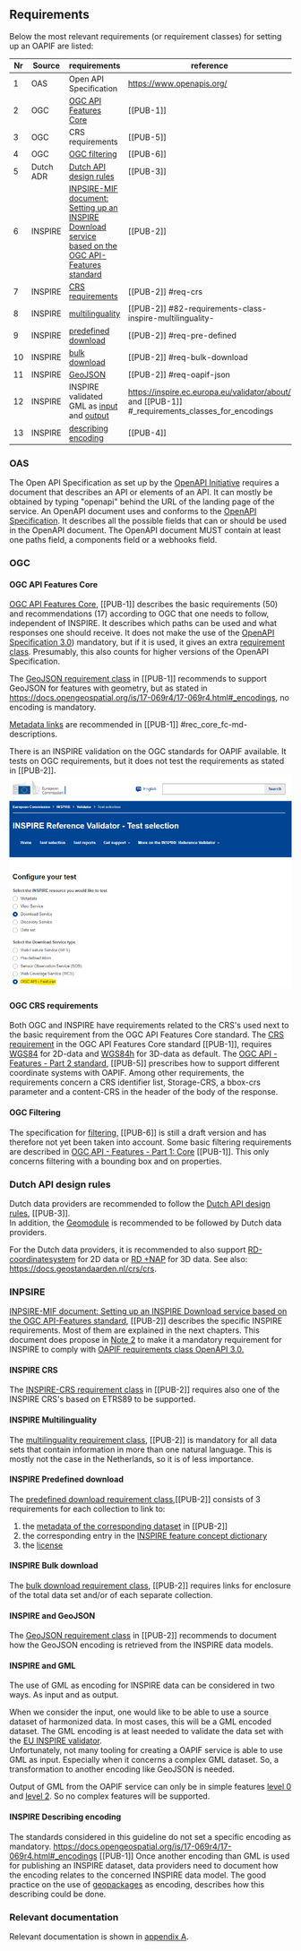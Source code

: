 ## Requirements

Below the most relevant requirements (or requirement classes) for setting up an OAPIF are listed:

| Nr | Source   | requirements | reference | 
|----|----------|--------------|-----------| 
| 1  | OAS      | Open API Specification| https://www.openapis.org/ |
| 2  | OGC      | [OGC API Features Core](https://docs.opengeospatial.org/is/17-069r4/17-069r4.html) | [[PUB-1]] |
| 3  | OGC      | CRS requirements | [[PUB-5]] |
| 4  | OGC      | [OGC filtering](https://docs.ogc.org/DRAFTS/19-079r1.html) | [[PUB-6]] |
| 5  | Dutch ADR| [Dutch API design rules](https://www.geonovum.nl/over-geonovum/actueel/rest-api-design-rules-op-pas-toe-leg-uit-lijst) | [[PUB-3]] |
| 6  | INSPIRE  | [INPSIRE-MIF document: Setting up an INSPIRE Download service based on the OGC API-Features standard](https://github.com/INSPIRE-MIF/gp-ogc-api-features/blob/master/spec/oapif-inspire-download.md) | [[PUB-2]] |
| 7  | INSPIRE  | [CRS requirements](https://github.com/INSPIRE-MIF/gp-ogc-api-features/blob/master/spec/oapif-inspire-download.md#req-crs) | [[PUB-2]] #req-crs |
| 8  | INSPIRE  | [multilinguality](https://github.com/INSPIRE-MIF/gp-ogc-api-features/blob/master/spec/oapif-inspire-download.md#82-requirements-class-inspire-multilinguality-) |  [[PUB-2]] #82-requirements-class-inspire-multilinguality- |
| 9  | INSPIRE  | [predefined download](https://github.com/INSPIRE-MIF/gp-ogc-api-features/blob/master/spec/oapif-inspire-download.md#req-pre-defined) | [[PUB-2]] #req-pre-defined |
| 10 | INSPIRE  | [bulk download](https://github.com/INSPIRE-MIF/gp-ogc-api-features/blob/master/spec/oapif-inspire-download.md#req-bulk-download) | [[PUB-2]] #req-bulk-download  |
| 11 | INSPIRE  | [GeoJSON](https://github.com/INSPIRE-MIF/gp-ogc-api-features/blob/master/spec/oapif-inspire-download.md#req-oapif-json) | [[PUB-2]] #req-oapif-json |
| 12 | INSPIRE  | INSPIRE validated GML as [input](https://inspire.ec.europa.eu/validator/about/) and [output](http://docs.opengeospatial.org/is/17-069r4/17-069r4.html#_requirements_class_geography_markup_language_gml_simple_features_profile_level_2) | https://inspire.ec.europa.eu/validator/about/ and [[PUB-1]] #_requirements_classes_for_encodings |
| 13 | INSPIRE  | [describing encoding](https://github.com/INSPIRE-MIF/2017.2/blob/master/GeoJSON/geojson-encoding-rule.md#inspire-requirements-for-encoding-rules) | [[PUB-4]] |


### OAS

The Open API Specification as set up by the [OpenAPI Initiative](https://openapis.org/) requires a document that describes an API or elements of an API. 
It can mostly be obtained by typing "openapi" behind the URL of the landing page of the service.
An OpenAPI document uses and conforms to the [OpenAPI Specification](https://spec.openapis.org/oas/v3.1.0).
It describes all the possible fields that can or should be used in the OpenAPI document.
The OpenAPI document MUST contain at least one paths field, a components field or a webhooks field.

### OGC

#### OGC API Features Core

[OGC API Features Core](https://docs.opengeospatial.org/is/17-069r4/17-069r4.html), [[PUB-1]] describes the basic requirements (50) and recommendations (17) according to OGC that one needs to follow, independent of INSPIRE. 
It describes which paths can be used and what responses one should receive. 
It does not make the use of the [OpenAPI Specification 3.0](https://spec.openapis.org/oas/v3.0.0)) mandatory, but if it is used, it gives an extra [requirement class](http://docs.opengeospatial.org/is/17-069r4/17-069r4.html#rc_oas30).
Presumably, this also counts for higher versions of the OpenAPI Specification.

The [GeoJSON requirement class](http://docs.opengeospatial.org/is/17-069r4/17-069r4.html#_requirements_class_geojson) in [[PUB-1]] recommends to support GeoJSON for features with geometry, but as stated in https://docs.opengeospatial.org/is/17-069r4/17-069r4.html#_encodings, no encoding is mandatory. 

[Metadata links](https://docs.ogc.org/is/17-069r4/17-069r4.html#rec_core_fc-md-descriptions) are recommended in [[PUB-1]] #rec_core_fc-md-descriptions.

There is an INSPIRE validation on the OGC standards for OAPIF available. It tests on OGC requirements, but it does not test the requirements as stated in [[PUB-2]].
&nbsp;&nbsp;![INSPIRE Validator](media/INSPIRE_validator_OAPIF.png "Validation on the OGC standards for OAPIF")

#### OGC CRS requirements

Both OGC and INSPIRE have requirements related to the CRS's used next to the basic requirement from the OGC API Features Core standard.
The [CRS requirement](https://docs.opengeospatial.org/is/17-069r4/17-069r4.html#_coordinate_reference_systems) in the OGC API Features Core standard [[PUB-1]], requires [WGS84](http://www.opengis.net/def/crs/OGC/1.3/CRS84) for 2D-data and [WGS84h](http://www.opengis.net/def/crs/OGC/0/CRS84h) for 3D-data as default.
The [OGC API - Features - Part 2 standard](http://docs.opengeospatial.org/is/18-058r1/18-058r1.html), [[PUB-5]] prescribes how to support different coordinate systems with OAPIF.
Among other requirements, the requirements concern a CRS identifier list, Storage-CRS, a bbox-crs parameter and a content-CRS in the header of the body of the response.

#### OGC Filtering

The specification for [filtering](https://docs.ogc.org/DRAFTS/19-079r1.html), [[PUB-6]] is still a draft version and has therefore not yet been taken into account.
Some basic filtering requirements are described in [OGC API - Features - Part 1: Core](http://docs.opengeospatial.org/is/17-069r4/17-069r4.html#_items_) [[PUB-1]].
This only concerns filtering with a bounding box and on properties.

### Dutch API design rules

Dutch data providers are recommended to follow the [Dutch API design rules](https://www.geonovum.nl/over-geonovum/actueel/rest-api-design-rules-op-pas-toe-leg-uit-lijst), [[PUB-3]].  
In addition, the [Geomodule](https://docs.geostandaarden.nl/api/API-Strategie-mod-geo/) is recommended to be followed by Dutch data providers. 

For the Dutch data providers, it is recommended to also support [RD-coordinatesystem](https://www.opengis.net/def/crs/EPSG/0/28992) for 2D data or [RD +NAP](https://www.opengis.net/def/crs/EPSG/0/7415) for 3D data. See also: https://docs.geostandaarden.nl/crs/crs. 

### INPSIRE

[INPSIRE-MIF document: Setting up an INSPIRE Download service based on the OGC API-Features standard](https://github.com/INSPIRE-MIF/gp-ogc-api-features/blob/master/spec/oapif-inspire-download.md), [[PUB-2]] describes the specific INSPIRE requirements.
Most of them are explained in the next chapters.
This document does propose in [Note 2](https://github.com/INSPIRE-MIF/gp-ogc-api-features/blob/master/spec/oapif-inspire-download.md#81-requirements-class-inspire-pre-defined-data-set-download-oapif--) to make it a mandatory requirement for INSPIRE to comply with [OAPIF requirements class OpenAPI 3.0.](http://docs.opengeospatial.org/is/17-069r4/17-069r4.html#rc_oas30)

#### INSPIRE CRS

The [INSPIRE-CRS requirement class](https://github.com/INSPIRE-MIF/gp-ogc-api-features/blob/master/spec/oapif-inspire-download.md#req-crs) in [[PUB-2]] requires also one of the INSPIRE CRS's based on ETRS89 to be supported.

#### INSPIRE Multilinguality

The [multilinguality requirement class](https://github.com/INSPIRE-MIF/gp-ogc-api-features/blob/master/spec/oapif-inspire-download.md#82-requirements-class-inspire-multilinguality-), [[PUB-2]] is mandatory for all data sets that contain information in more than one natural language.
This is mostly not the case in the Netherlands, so it is of less importance.

#### INSPIRE Predefined download

The [predefined download requirement class](https://github.com/INSPIRE-MIF/gp-ogc-api-features/blob/master/spec/oapif-inspire-download.md#req-pre-defined),[[PUB-2]] consists of 3 requirements for each collection to link to:
1. the [metadata of the corresponding dataset](https://github.com/INSPIRE-MIF/gp-ogc-api-features/blob/master/spec/oapif-inspire-download.md#metadata-elements-of-the-data-set) in [[PUB-2]]
2. the corresponding entry in the [INSPIRE feature concept dictionary](https://inspire.ec.europa.eu/featureconcept)
3. the [license](https://github.com/INSPIRE-MIF/gp-ogc-api-features/blob/master/spec/oapif-inspire-download.md#terms-of-use)

#### INSPIRE Bulk download

The [bulk download requirement class](https://github.com/INSPIRE-MIF/gp-ogc-api-features/blob/master/spec/oapif-inspire-download.md#req-bulk-download), [[PUB-2]] requires links for enclosure of the total data set and/or of each separate collection.

#### INSPIRE and GeoJSON

The [GeoJSON requirement class](https://github.com/INSPIRE-MIF/gp-ogc-api-features/blob/master/spec/oapif-inspire-download.md#req-oapif-json) in [[PUB-2]] recommends to document how the GeoJSON encoding is retrieved from the INSPIRE data models.

#### INSPIRE and GML
The use of GML as encoding for INSPIRE data can be considered in two ways. As input and as output.

When we consider the input, one would like to be able to use a source dataset of harmonized data. In most cases, this will be a GML encoded dataset. 
The GML encoding is at least needed to validate the data set with the [EU INSPIRE  validator](https://inspire.ec.europa.eu/validator/about/).  
Unfortunately, not many tooling for creating a OAPIF service is able to use GML as input. Especially when it concerns a complex GML dataset. So, a transformation to another encoding like GeoJSON is needed.

Output of GML from the OAPIF service can only be in simple features [level 0](http://docs.opengeospatial.org/is/17-069r4/17-069r4.html#_requirements_class_geography_markup_language_gml_simple_features_profile_level_0) and [level 2](http://docs.opengeospatial.org/is/17-069r4/17-069r4.html#_requirements_class_geography_markup_language_gml_simple_features_profile_level_2).
So no complex features will be supported.

#### INSPIRE Describing encoding

The standards considered in this guideline do not set a specific encoding as mandatory. https://docs.opengeospatial.org/is/17-069r4/17-069r4.html#_encodings [[PUB-1]]
Once another encoding than GML is used for publishing an INSPIRE dataset, data providers need to document how the encoding relates to the concerned INSPIRE data model.
The good practice on the use of [geopackages](https://inspire.ec.europa.eu/good-practice/geopackage-encoding-inspire-datasets) as encoding, describes how this describing could be done.

###	Relevant documentation 

Relevant documentation is shown in [appendix A](#references).
